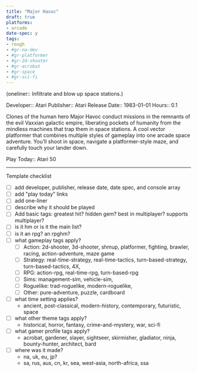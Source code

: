 ```yaml
---
title: "Major Havoc"
draft: true
platforms:
- arcade
date-spec: y
tags:
- rough
- #gr-na-dev 
- #gr-platformer 
- #gr-2d-shooter 
- #gr-acrobat 
- #gr-space 
- #gr-sci-fi 
---
```


(oneliner:: Infiltrate and blow up space stations.)

Developer:: Atari
Publisher:: Atari
Release Date:: 1983-01-01
Hours:: 0.1

Clones of the human hero Major Havoc conduct missions in the remnants of the evil Vaxxian galactic empire, liberating pockets of humanity from the mindless machines that trap them in space stations. A cool vector platformer that combines multiple styles of gameplay into one arcade space adventure. You'll shoot in space, navigate a platformer-style maze, and carefully touch your lander down.

Play Today:: Atari 50

---

Template checklist
- [ ] add developer, publisher, release date, date spec, and console array
- [ ] add "play today" links
- [ ] add one-liner
- [ ] describe why it should be played
- [ ] Add basic tags: greatest hit? hidden gem? best in multiplayer? supports multiplayer?
- [ ] is it hm or is it the main list?
- [ ] is it an rpg? an rpghm?
- [ ] what gameplay tags apply?
	- [ ] Action: 2d-shooter, 3d-shooter, shmup, platformer, fighting, brawler, racing, action-adventure, maze game
	- [ ] Strategy: real-time-strategy, real-time-tactics, turn-based-strategy, turn-based-tactics, 4X, 
	- [ ] RPG: action-rpg, real-time-rpg, turn-based-rpg
	- [ ] Sims: management-sim, vehicle-sim, 
	- [ ] Roguelike: trad-roguelike, modern-roguelike, 
	- [ ] Other: pure-adventure, puzzle, cardboard
- [ ] what time setting applies?
	- ancient, post-classical, modern-history, contemporary, futuristic, space
- [ ] what other theme tags apply?
	- historical, horror, fantasy, crime-and-mystery, war, sci-fi
- [ ] what gamer profile tags apply?
	- acrobat, gardener, slayer, sightseer, skirmisher, gladiator, ninja, bounty-hunter, architect, bard
- [ ] where was it made?
	- na, uk, eu, jp?
	- sa, rus, aus, cn, kr, sea, west-asia, north-africa, ssa